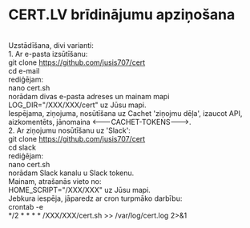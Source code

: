 # CERT.LV brīdinājumu apziņošana
</br>Uzstādīšana, divi varianti:
</br>1. Ar e-pasta izsūtīšanu:
</br>git clone https://github.com/jusis707/cert
</br>cd e-mail
</br>rediģējam:
</br>nano cert.sh
</br>norādam divas e-pasta adreses un mainam mapi LOG_DIR="/XXX/XXX/cert" uz Jūsu mapi.
</br>Iespējama, ziņojuma, nosūtīšana uz Cachet 'ziņojmu dēļa', izaucot API, aizkomentēts, jānomaina <---CACHET-TOKENS--->.
</br>2. Ar ziņojumu nosūtīšanu uz 'Slack': 
</br>git clone https://github.com/jusis707/cert
</br>cd slack
</br>rediģējam:
</br>nano cert.sh
</br>norādam Slack kanalu u Slack tokenu.
</br>Mainam, atrašanās vieto no:
</br>HOME_SCRIPT="/XXX/XXX" uz Jūsu mapi.
</br>Jebkura iespēja, jāparedz ar cron turpmāko darbību:
</br>crontab -e
</br>*/2 * * * * /XXX/XXX/cert.sh >> /var/log/cert.log 2>&1
</br>
</br>
</br>

